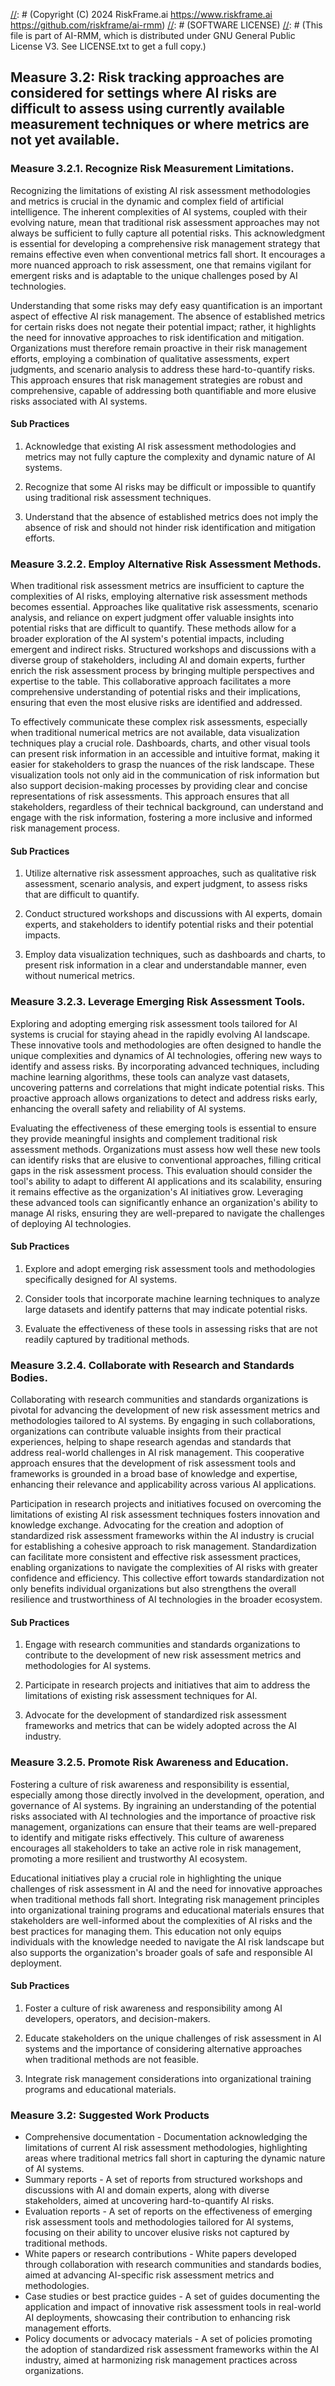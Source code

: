 [//]: # (COPYRIGHT)
[//]: # (RiskFrame.ai - AI Risk Management and Resilience Framework)
[//]: # (Copyright (C) 2024 RiskFrame.ai https://www.riskframe.ai https://github.com/riskframe/ai-rmm)
[//]: # (SOFTWARE LICENSE)
[//]: # (This file is part of AI-RMM, which is distributed under GNU General Public License V3. See LICENSE.txt to get a full copy.)
    
## Measure 3.2: Risk tracking approaches are considered for settings where AI risks are difficult to assess using currently available measurement techniques or where metrics are not yet available.

### Measure 3.2.1. Recognize Risk Measurement Limitations.

Recognizing the limitations of existing AI risk assessment methodologies and metrics is crucial in the dynamic and complex field of artificial intelligence. The inherent complexities of AI systems, coupled with their evolving nature, mean that traditional risk assessment approaches may not always be sufficient to fully capture all potential risks. This acknowledgment is essential for developing a comprehensive risk management strategy that remains effective even when conventional metrics fall short. It encourages a more nuanced approach to risk assessment, one that remains vigilant for emergent risks and is adaptable to the unique challenges posed by AI technologies.

Understanding that some risks may defy easy quantification is an important aspect of effective AI risk management. The absence of established metrics for certain risks does not negate their potential impact; rather, it highlights the need for innovative approaches to risk identification and mitigation. Organizations must therefore remain proactive in their risk management efforts, employing a combination of qualitative assessments, expert judgments, and scenario analysis to address these hard-to-quantify risks. This approach ensures that risk management strategies are robust and comprehensive, capable of addressing both quantifiable and more elusive risks associated with AI systems.

#### Sub Practices

1. Acknowledge that existing AI risk assessment methodologies and metrics may not fully capture the complexity and dynamic nature of AI systems.

2. Recognize that some AI risks may be difficult or impossible to quantify using traditional risk assessment techniques.

3. Understand that the absence of established metrics does not imply the absence of risk and should not hinder risk identification and mitigation efforts.

### Measure 3.2.2. Employ Alternative Risk Assessment Methods.

When traditional risk assessment metrics are insufficient to capture the complexities of AI risks, employing alternative risk assessment methods becomes essential. Approaches like qualitative risk assessments, scenario analysis, and reliance on expert judgment offer valuable insights into potential risks that are difficult to quantify. These methods allow for a broader exploration of the AI system's potential impacts, including emergent and indirect risks. Structured workshops and discussions with a diverse group of stakeholders, including AI and domain experts, further enrich the risk assessment process by bringing multiple perspectives and expertise to the table. This collaborative approach facilitates a more comprehensive understanding of potential risks and their implications, ensuring that even the most elusive risks are identified and addressed.

To effectively communicate these complex risk assessments, especially when traditional numerical metrics are not available, data visualization techniques play a crucial role. Dashboards, charts, and other visual tools can present risk information in an accessible and intuitive format, making it easier for stakeholders to grasp the nuances of the risk landscape. These visualization tools not only aid in the communication of risk information but also support decision-making processes by providing clear and concise representations of risk assessments. This approach ensures that all stakeholders, regardless of their technical background, can understand and engage with the risk information, fostering a more inclusive and informed risk management process.

#### Sub Practices

1. Utilize alternative risk assessment approaches, such as qualitative risk assessment, scenario analysis, and expert judgment, to assess risks that are difficult to quantify.

2. Conduct structured workshops and discussions with AI experts, domain experts, and stakeholders to identify potential risks and their potential impacts.

3. Employ data visualization techniques, such as dashboards and charts, to present risk information in a clear and understandable manner, even without numerical metrics.

### Measure 3.2.3. Leverage Emerging Risk Assessment Tools.

Exploring and adopting emerging risk assessment tools tailored for AI systems is crucial for staying ahead in the rapidly evolving AI landscape. These innovative tools and methodologies are often designed to handle the unique complexities and dynamics of AI technologies, offering new ways to identify and assess risks. By incorporating advanced techniques, including machine learning algorithms, these tools can analyze vast datasets, uncovering patterns and correlations that might indicate potential risks. This proactive approach allows organizations to detect and address risks early, enhancing the overall safety and reliability of AI systems.

Evaluating the effectiveness of these emerging tools is essential to ensure they provide meaningful insights and complement traditional risk assessment methods. Organizations must assess how well these new tools can identify risks that are elusive to conventional approaches, filling critical gaps in the risk assessment process. This evaluation should consider the tool's ability to adapt to different AI applications and its scalability, ensuring it remains effective as the organization's AI initiatives grow. Leveraging these advanced tools can significantly enhance an organization's ability to manage AI risks, ensuring they are well-prepared to navigate the challenges of deploying AI technologies.

#### Sub Practices

1. Explore and adopt emerging risk assessment tools and methodologies specifically designed for AI systems.

2. Consider tools that incorporate machine learning techniques to analyze large datasets and identify patterns that may indicate potential risks.

3. Evaluate the effectiveness of these tools in assessing risks that are not readily captured by traditional methods.

### Measure 3.2.4. Collaborate with Research and Standards Bodies.

Collaborating with research communities and standards organizations is pivotal for advancing the development of new risk assessment metrics and methodologies tailored to AI systems. By engaging in such collaborations, organizations can contribute valuable insights from their practical experiences, helping to shape research agendas and standards that address real-world challenges in AI risk management. This cooperative approach ensures that the development of risk assessment tools and frameworks is grounded in a broad base of knowledge and expertise, enhancing their relevance and applicability across various AI applications.

Participation in research projects and initiatives focused on overcoming the limitations of existing AI risk assessment techniques fosters innovation and knowledge exchange. Advocating for the creation and adoption of standardized risk assessment frameworks within the AI industry is crucial for establishing a cohesive approach to risk management. Standardization can facilitate more consistent and effective risk assessment practices, enabling organizations to navigate the complexities of AI risks with greater confidence and efficiency. This collective effort towards standardization not only benefits individual organizations but also strengthens the overall resilience and trustworthiness of AI technologies in the broader ecosystem.

#### Sub Practices

1. Engage with research communities and standards organizations to contribute to the development of new risk assessment metrics and methodologies for AI systems.

2. Participate in research projects and initiatives that aim to address the limitations of existing risk assessment techniques for AI.

3. Advocate for the development of standardized risk assessment frameworks and metrics that can be widely adopted across the AI industry.

### Measure 3.2.5. Promote Risk Awareness and Education.

Fostering a culture of risk awareness and responsibility is essential, especially among those directly involved in the development, operation, and governance of AI systems. By ingraining an understanding of the potential risks associated with AI technologies and the importance of proactive risk management, organizations can ensure that their teams are well-prepared to identify and mitigate risks effectively. This culture of awareness encourages all stakeholders to take an active role in risk management, promoting a more resilient and trustworthy AI ecosystem.

Educational initiatives play a crucial role in highlighting the unique challenges of risk assessment in AI and the need for innovative approaches when traditional methods fall short. Integrating risk management principles into organizational training programs and educational materials ensures that stakeholders are well-informed about the complexities of AI risks and the best practices for managing them. This education not only equips individuals with the knowledge needed to navigate the AI risk landscape but also supports the organization's broader goals of safe and responsible AI deployment.

#### Sub Practices

1. Foster a culture of risk awareness and responsibility among AI developers, operators, and decision-makers.

2. Educate stakeholders on the unique challenges of risk assessment in AI systems and the importance of considering alternative approaches when traditional methods are not feasible.

3. Integrate risk management considerations into organizational training programs and educational materials.

### Measure 3.2: Suggested Work Products

* Comprehensive documentation - Documentation acknowledging the limitations of current AI risk assessment methodologies, highlighting areas where traditional metrics fall short in capturing the dynamic nature of AI systems.
* Summary reports - A set of reports from structured workshops and discussions with AI and domain experts, along with diverse stakeholders, aimed at uncovering hard-to-quantify AI risks.
* Evaluation reports - A set of reports on the effectiveness of emerging risk assessment tools and methodologies tailored for AI systems, focusing on their ability to uncover elusive risks not captured by traditional methods.
* White papers or research contributions - White papers developed through collaboration with research communities and standards bodies, aimed at advancing AI-specific risk assessment metrics and methodologies.
* Case studies or best practice guides - A set of guides documenting the application and impact of innovative risk assessment tools in real-world AI deployments, showcasing their contribution to enhancing risk management efforts.
* Policy documents or advocacy materials - A set of policies promoting the adoption of standardized risk assessment frameworks within the AI industry, aimed at harmonizing risk management practices across organizations.
